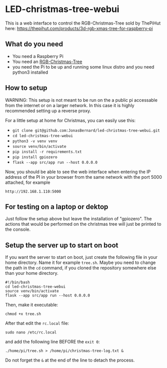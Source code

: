 # LED-christmas-tree-webui

This is a web interface to control the 
RGB-Christmas-Tree sold by ThePiHut here:
https://thepihut.com/products/3d-rgb-xmas-tree-for-raspberry-pi

## What do you need

- You need a Raspberry Pi
- You need an [RGB-Christmas-Tree](https://thepihut.com/products/3d-rgb-xmas-tree-for-raspberry-pi)
- you need the Pi to be up and running some linux distro and you need python3 installed

## How to setup

WARNING: This setup is not meant to be run on
the a public pi accessable from the internet or on a larger network. In this case
it is highly recommended setting up a reverse proxy.

For a little setup at home for Christmas, you can
easily use this:

- `git clone git@github.com:JonasBernard/led-christmas-tree-webui.git`
- `cd led-christmas-tree-webui`
- `python3 -v venv venv`
- `source venv/bin/activate`
- `pip install -r requirements.txt`
- `pip install gpiozero`
- `flask --app src/app run --host 0.0.0.0`

Now, you should be able to see the web interface
when entering the IP address of the PI in your
browser from the same network with the port 5000 attached, for example

```
http://192.168.1.110:5000
```

## For testing on a laptop or dektop

Just follow the setup above but leave the installation
of "gpiozero". The actions that would be performed on
the christmas tree will just be printed to the console.

## Setup the server up to start on boot

If you want the server to start on boot, just create the following file in your home directory.
Name it for example `tree.sh`. Maybe you need to change
the path in the `cd` command, if you cloned the
repository somewhere else than your home directory.

```
#!/bin/bash
cd led-christmas-tree-webui
source venv/bin/activate
flask --app src/app run --host 0.0.0.0
```

Then, make it executable:

```
chmod +x tree.sh
```

After that edit the `rc.local` file:

```
sudo nano /etc/rc.local
```

and add the following line BEFORE the `exit 0`:

```
./home/pi/tree.sh > /home/pi/christmas-tree-log.txt &
```

Do not forget the `&` at the end of the line to detach the process.